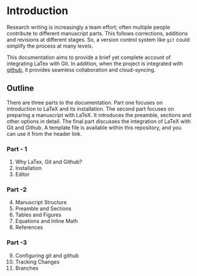 # Introduction

Research writing is increasingly a team effort; often multiple people contribute to different manuscript parts. This follows corrections, additions and revisions at different stages. So, a version control system like `git` could simplify the process at many levels.

This documentation aims to provide a brief yet complete account of integrating LaTex with Git. In addition, when the project is integrated with [github](https://github.com/), it provides seamless collaboration and cloud-syncing.

## Outline

There are three parts to the documentation. Part one focuses on introduction to LaTeX and its installation. The second part focuses on preparing a manuscript with LaTeX. It introduces the preamble, sections and other options in detail. The final part discusses the integration of LaTeX with Git and Github. A template file is available within this repository, and you can use it from the header link.

### Part - 1

1. Why LaTex, Git and Github?
2. Installation
3. Editor

### Part -2

4. Manuscript Structure
5. Preamble and Sections
6. Tables and Figures
7. Equations and Inline Math 
8. References

### Part -3 

9.  Configuring git and github
10. Tracking Changes
11. Branches

